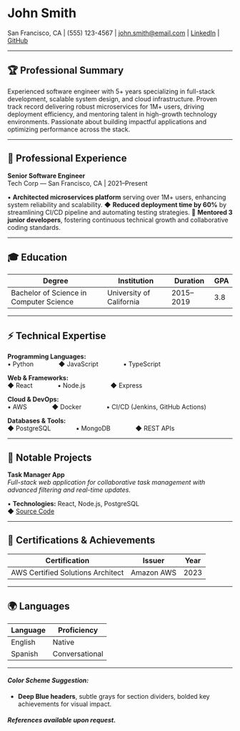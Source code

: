 # John Smith
San Francisco, CA | (555) 123-4567 | john.smith@email.com | [LinkedIn](https://linkedin.com/in/johnsmith) | [GitHub](https://github.com/johnsmith)

---

## 🏆 Professional Summary

Experienced software engineer with 5+ years specializing in full-stack development, scalable system design, and cloud infrastructure. Proven track record delivering robust microservices for 1M+ users, driving deployment efficiency, and mentoring talent in high-growth technology environments. Passionate about building impactful applications and optimizing performance across the stack.

---

## 💼 Professional Experience

**Senior Software Engineer**  
Tech Corp — San Francisco, CA | 2021–Present

▪ **Architected microservices platform** serving over 1M+ users, enhancing system reliability and scalability.
◆ **Reduced deployment time by 60%** by streamlining CI/CD pipeline and automating testing strategies.
🔹 **Mentored 3 junior developers**, fostering continuous technical growth and collaborative coding standards.

---

## 🎓 Education

| Degree                               | Institution               | Duration       | GPA  |
|---------------------------------------|---------------------------|---------------|------|
| Bachelor of Science in Computer Science| University of California  | 2015–2019     | 3.8  |

---

## ⚡ Technical Expertise

**Programming Languages:**   
▪ Python    ◆ JavaScript    ▪ TypeScript

**Web & Frameworks:**   
◆ React    ▪ Node.js    ◆ Express

**Cloud & DevOps:**   
▪ AWS    ◆ Docker    ▪ CI/CD (Jenkins, GitHub Actions)

**Databases & Tools:**   
◆ PostgreSQL    ▪ MongoDB    ◆ REST APIs

---

## 🚀 Notable Projects

**Task Manager App**  
*Full-stack web application for collaborative task management with advanced filtering and real-time updates.*

▪ **Technologies:** React, Node.js, PostgreSQL  
◆ [Source Code](https://github.com/johnsmith/taskmanager)

---

## 📜 Certifications & Achievements

| Certification                           | Issuer         | Year |
|------------------------------------------|----------------|------|
| AWS Certified Solutions Architect        | Amazon AWS     | 2023 |

---

## 🌍 Languages

| Language | Proficiency        |
|----------|-------------------|
| English  | Native            |
| Spanish  | Conversational    |

---

#### *Color Scheme Suggestion:*
- **Deep Blue headers**, subtle grays for section dividers, bolded key achievements for visual impact.

#### *References available upon request.*
